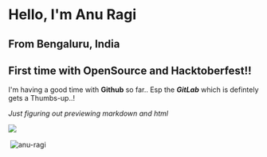 # Hello, I'm Anu Ragi
## From Bengaluru, India
## First time with OpenSource and **Hacktoberfest**!!

I'm having a good time with **Github** so far.. Esp the __*GitLab*__ which is defintely gets a Thumbs-up..!

*Just figuring out previewing markdown and html*


<img src="https://github-profile-trophy.vercel.app/?username=anu-ragi&theme=dracula&column=3&margin-w=15&margin-h=15 (https://github.com/ryo-ma/github-profile-trophy)">

<p>&nbsp;<img align="center" src="https://github-readme-stats.vercel.app/api?username=anu-ragi&show_icons=true&count_private=true&theme=dark" alt="anu-ragi" /></p>
